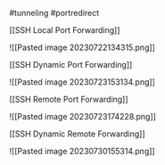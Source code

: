 #tunneling #portredirect 


[[SSH Local Port Forwarding]]

![[Pasted image 20230722134315.png]]

[[SSH Dynamic Port Forwarding]]

![[Pasted image 20230723153134.png]]

[[SSH Remote Port Forwarding]]

![[Pasted image 20230723174228.png]]

[[SSH Dynamic Remote Forwarding]]

![[Pasted image 20230730155314.png]]

